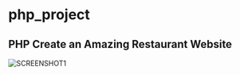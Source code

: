 # php_project

## PHP  Create an Amazing Restaurant Website

![SCREENSHOT1](https://zupimages.net/up/23/27/usd0.png)